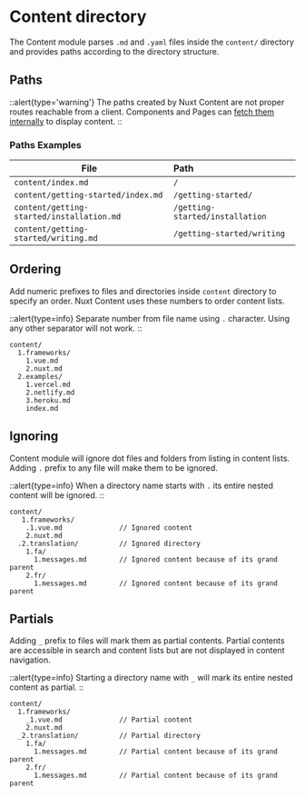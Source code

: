 # Content directory

The Content module parses `.md` and `.yaml` files inside the `content/` directory and provides paths according to the directory structure.

## Paths

::alert{type='warning'}
The paths created by Nuxt Content are not proper routes reachable from a client. Components and Pages can [fetch them internally](/guide/displaying-content/fetching) to display content.
::

### Paths Examples

| File | Path |
| ----------------- | :-------- |
| `content/index.md` | `/` |
| `content/getting-started/index.md` | `/getting-started/` |
| `content/getting-started/installation.md` | `/getting-started/installation` |
| `content/getting-started/writing.md` | `/getting-started/writing` |

## Ordering

Add numeric prefixes to files and directories inside `content` directory to specify an order.
Nuxt Content uses these numbers to order content lists.

::alert{type=info}
Separate number from file name using `.` character. Using any other separator will not work.
::

```[Directory structure]
content/
  1.frameworks/
    1.vue.md
    2.nuxt.md 
  2.examples/
    1.vercel.md
    2.netlify.md
    3.heroku.md
    index.md
```

## Ignoring

Content module will ignore dot files and folders from listing in content lists.
Adding `.` prefix to any file will make them to be ignored.

::alert{type=info}
When a directory name starts with `.` its entire nested content will be ignored.
::

```[Directory structure]
content/
   1.frameworks/
    .1.vue.md              // Ignored content
    2.nuxt.md 
  .2.translation/          // Ignored directory
    1.fa/
      1.messages.md        // Ignored content because of its grand parent
    2.fr/
      1.messages.md        // Ignored content because of its grand parent
```

## Partials

Adding `_` prefix to files will mark them as partial contents.
Partial contents are accessible in search and content lists but are not displayed in content navigation.

::alert{type=info}
Starting a directory name with `_` will mark its entire nested content as partial.
::

```[Directory structure]
content/
  1.frameworks/
    _1.vue.md              // Partial content
    2.nuxt.md 
  _2.translation/          // Partial directory
    1.fa/
      1.messages.md        // Partial content because of its grand parent
    2.fr/
      1.messages.md        // Partial content because of its grand parent
```
